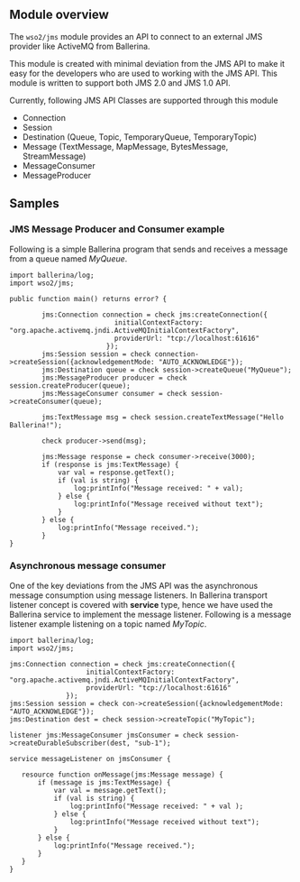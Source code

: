 ## Module overview

The `wso2/jms` module provides an API to connect to an external JMS provider like ActiveMQ from Ballerina.

This module is created with minimal deviation from the JMS API to make it easy for the developers who are used to working 
 with the JMS API. This module is written to support both JMS 2.0 and JMS 1.0 API. 
 
 Currently, following JMS API Classes are supported through this module
 
 - Connection
 - Session
 - Destination (Queue, Topic, TemporaryQueue, TemporaryTopic)
 - Message (TextMessage, MapMessage, BytesMessage, StreamMessage)
 - MessageConsumer
 - MessageProducer

## Samples

### JMS Message Producer and Consumer example

Following is a simple Ballerina program that sends and receives a message from a queue named *MyQueue*.

```ballerina
import ballerina/log;
import wso2/jms;

public function main() returns error? {

        jms:Connection connection = check jms:createConnection({
                          initialContextFactory: "org.apache.activemq.jndi.ActiveMQInitialContextFactory",
                          providerUrl: "tcp://localhost:61616"
                        });
        jms:Session session = check connection->createSession({acknowledgementMode: "AUTO_ACKNOWLEDGE"});
        jms:Destination queue = check session->createQueue("MyQueue");
        jms:MessageProducer producer = check session.createProducer(queue);
        jms:MessageConsumer consumer = check session->createConsumer(queue);

        jms:TextMessage msg = check session.createTextMessage("Hello Ballerina!");

        check producer->send(msg);

        jms:Message response = check consumer->receive(3000);
        if (response is jms:TextMessage) {
            var val = response.getText();
            if (val is string) {
                log:printInfo("Message received: " + val);
            } else {
                log:printInfo("Message received without text");
            }
        } else {
            log:printInfo("Message received.");
        }
}
```

### Asynchronous message consumer

One of the key deviations from the JMS API was the asynchronous message consumption using message listeners. In 
Ballerina transport listener concept is covered with **service** type, hence we have used the Ballerina service to 
implement the message listener. Following is a message listener example listening on a topic named *MyTopic*.

```ballerina
import ballerina/log;
import wso2/jms;

jms:Connection connection = check jms:createConnection({
                   initialContextFactory: "org.apache.activemq.jndi.ActiveMQInitialContextFactory",
                   providerUrl: "tcp://localhost:61616"
              });
jms:Session session = check con->createSession({acknowledgementMode: "AUTO_ACKNOWLEDGE"});
jms:Destination dest = check session->createTopic("MyTopic");

listener jms:MessageConsumer jmsConsumer = check session->createDurableSubscriber(dest, "sub-1");

service messageListener on jmsConsumer {

   resource function onMessage(jms:Message message) {
       if (message is jms:TextMessage) {
           var val = message.getText();
           if (val is string) {
               log:printInfo("Message received: " + val );
           } else {
               log:printInfo("Message received without text");
           }
       } else {
           log:printInfo("Message received.");
       }
   }
}
```